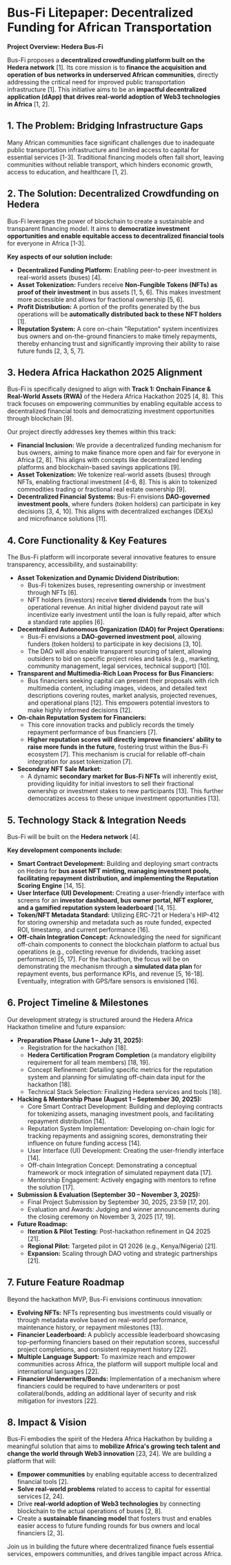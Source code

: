 # Bus-Fi Litepaper: Decentralized Funding for African Transportation

**Project Overview: Hedera Bus-Fi**

Bus-Fi proposes a **decentralized crowdfunding platform built on the Hedera network** [1]. Its core mission is to **finance the acquisition and operation of bus networks in underserved African communities**, directly addressing the critical need for improved public transportation infrastructure [1]. This initiative aims to be an **impactful decentralized application (dApp) that drives real-world adoption of Web3 technologies in Africa** [1, 2].

## 1. The Problem: Bridging Infrastructure Gaps

Many African communities face significant challenges due to inadequate public transportation infrastructure and limited access to capital for essential services [1-3]. Traditional financing models often fall short, leaving communities without reliable transport, which hinders economic growth, access to education, and healthcare [1, 2].

## 2. The Solution: Decentralized Crowdfunding on Hedera

Bus-Fi leverages the power of blockchain to create a sustainable and transparent financing model. It aims to **democratize investment opportunities and enable equitable access to decentralized financial tools** for everyone in Africa [1-3].

**Key aspects of our solution include:**

*   **Decentralized Funding Platform:** Enabling peer-to-peer investment in real-world assets (buses) [4].
*   **Asset Tokenization:** Funders receive **Non-Fungible Tokens (NFTs) as proof of their investment** in bus assets [1, 5, 6]. This makes investment more accessible and allows for fractional ownership [5, 6].
*   **Profit Distribution:** A portion of the profits generated by the bus operations will be **automatically distributed back to these NFT holders** [1].
*   **Reputation System:** A core on-chain "Reputation" system incentivizes bus owners and on-the-ground financiers to make timely repayments, thereby enhancing trust and significantly improving their ability to raise future funds [2, 3, 5, 7].

## 3. Hedera Africa Hackathon 2025 Alignment

Bus-Fi is specifically designed to align with **Track 1: Onchain Finance & Real-World Assets (RWA)** of the Hedera Africa Hackathon 2025 [4, 8]. This track focuses on empowering communities by enabling equitable access to decentralized financial tools and democratizing investment opportunities through blockchain [9].

Our project directly addresses key themes within this track:

*   **Financial Inclusion:** We provide a decentralized funding mechanism for bus owners, aiming to make finance more open and fair for everyone in Africa [2, 8]. This aligns with concepts like decentralized lending platforms and blockchain-based savings applications [9].
*   **Asset Tokenization:** We tokenize real-world assets (buses) through NFTs, enabling fractional investment [4-6, 8]. This is akin to tokenized commodities trading or fractional real estate ownership [9].
*   **Decentralized Financial Systems:** Bus-Fi envisions **DAO-governed investment pools**, where funders (token holders) can participate in key decisions [3, 4, 10]. This aligns with decentralized exchanges (DEXs) and microfinance solutions [11].

## 4. Core Functionality & Key Features

The Bus-Fi platform will incorporate several innovative features to ensure transparency, accessibility, and sustainability:

*   **Asset Tokenization and Dynamic Dividend Distribution:**
    *   Bus-Fi tokenizes buses, representing ownership or investment through NFTs [6].
    *   NFT holders (investors) receive **tiered dividends** from the bus's operational revenue. An initial higher dividend payout rate will incentivize early investment until the loan is fully repaid, after which a standard rate applies [6].
*   **Decentralized Autonomous Organization (DAO) for Project Operations:**
    *   Bus-Fi envisions a **DAO-governed investment pool**, allowing funders (token holders) to participate in key decisions [3, 10].
    *   The DAO will also enable transparent sourcing of talent, allowing outsiders to bid on specific project roles and tasks (e.g., marketing, community management, legal services, technical support) [10].
*   **Transparent and Multimedia-Rich Loan Process for Bus Financiers:**
    *   Bus financiers seeking capital can present their proposals with rich multimedia content, including images, videos, and detailed text descriptions covering routes, market analysis, projected revenues, and operational plans [12]. This empowers potential investors to make highly informed decisions [12].
*   **On-chain Reputation System for Financiers:**
    *   This core innovation tracks and publicly records the timely repayment performance of bus financiers [7].
    *   **Higher reputation scores will directly improve financiers' ability to raise more funds in the future**, fostering trust within the Bus-Fi ecosystem [7]. This mechanism is crucial for reliable off-chain integration for asset tokenization [7].
*   **Secondary NFT Sale Market:**
    *   A dynamic **secondary market for Bus-Fi NFTs** will inherently exist, providing liquidity for initial investors to sell their fractional ownership or investment stakes to new participants [13]. This further democratizes access to these unique investment opportunities [13].

## 5. Technology Stack & Integration Needs

Bus-Fi will be built on the **Hedera network** [4].

**Key development components include:**

*   **Smart Contract Development:** Building and deploying smart contracts on Hedera for **bus asset NFT minting, managing investment pools, facilitating repayment distribution, and implementing the Reputation Scoring Engine** [14, 15].
*   **User Interface (UI) Development:** Creating a user-friendly interface with screens for an **investor dashboard, bus owner portal, NFT explorer, and a gamified reputation system leaderboard** [14, 15].
*   **Token/NFT Metadata Standard:** Utilizing ERC-721 or Hedera's HIP-412 for storing ownership and metadata such as route funded, expected ROI, timestamp, and current performance [16].
*   **Off-chain Integration Concept:** Acknowledging the need for significant off-chain components to connect the blockchain platform to actual bus operations (e.g., collecting revenue for dividends, tracking asset performance) [5, 17]. For the hackathon, the focus will be on demonstrating the mechanism through a **simulated data plan** for repayment events, bus performance KPIs, and revenue [5, 16-18]. Eventually, integration with GPS/fare sensors is envisioned [16].

## 6. Project Timeline & Milestones

Our development strategy is structured around the Hedera Africa Hackathon timeline and future expansion:

*   **Preparation Phase (June 1 – July 31, 2025):**
    *   Registration for the hackathon [18].
    *   **Hedera Certification Program Completion** (a mandatory eligibility requirement for all team members) [18, 19].
    *   Concept Refinement: Detailing specific metrics for the reputation system and planning for simulating off-chain data input for the hackathon [18].
    *   Technical Stack Selection: Finalizing Hedera services and tools [18].
*   **Hacking & Mentorship Phase (August 1 – September 30, 2025):**
    *   Core Smart Contract Development: Building and deploying contracts for tokenizing assets, managing investment pools, and facilitating repayment distribution [14].
    *   Reputation System Implementation: Developing on-chain logic for tracking repayments and assigning scores, demonstrating their influence on future funding access [14].
    *   User Interface (UI) Development: Creating the user-friendly interface [14].
    *   Off-chain Integration Concept: Demonstrating a conceptual framework or mock integration of simulated repayment data [17].
    *   Mentorship Engagement: Actively engaging with mentors to refine the solution [17].
*   **Submission & Evaluation (September 30 – November 3, 2025):**
    *   Final Project Submission by September 30, 2025, 23:59 [17, 20].
    *   Evaluation and Awards: Judging and winner announcements during the closing ceremony on November 3, 2025 [17, 19].
*   **Future Roadmap:**
    *   **Iteration & Pilot Testing:** Post-hackathon refinement in Q4 2025 [21].
    *   **Regional Pilot:** Targeted pilot in Q1 2026 (e.g., Kenya/Nigeria) [21].
    *   **Expansion:** Scaling through DAO voting and strategic partnerships [21].

## 7. Future Feature Roadmap

Beyond the hackathon MVP, Bus-Fi envisions continuous innovation:

*   **Evolving NFTs:** NFTs representing bus investments could visually or through metadata evolve based on real-world performance, maintenance history, or repayment milestones [13].
*   **Financier Leaderboard:** A publicly accessible leaderboard showcasing top-performing financiers based on their reputation scores, successful project completions, and consistent repayment history [22].
*   **Multiple Language Support:** To maximize reach and empower communities across Africa, the platform will support multiple local and international languages [22].
*   **Financier Underwriters/Bonds:** Implementation of a mechanism where financiers could be required to have underwriters or post collateral/bonds, adding an additional layer of security and risk mitigation for investors [22].

## 8. Impact & Vision

Bus-Fi embodies the spirit of the Hedera Africa Hackathon by building a meaningful solution that aims to **mobilize Africa's growing tech talent and change the world through Web3 innovation** [23, 24]. We are building a platform that will:

*   **Empower communities** by enabling equitable access to decentralized financial tools [2].
*   **Solve real-world problems** related to access to capital for essential services [2, 24].
*   Drive **real-world adoption of Web3 technologies** by connecting blockchain to the actual operations of buses [2, 8].
*   Create a **sustainable financing model** that fosters trust and enables easier access to future funding rounds for bus owners and local financiers [2, 3].

Join us in building the future where decentralized finance fuels essential services, empowers communities, and drives tangible impact across Africa.